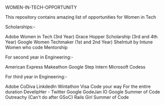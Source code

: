 WOMEN-IN-TECH-OPPORTUNITY

This repository contains amazing list of opportunities for Women in Tech

Scholarships:-

Adobe Women in Tech (3rd Year)
Grace Hopper Scholarship (3rd and 4th Year)
Google Women Techmaker (1st and 2nd Year)
SheIntuit by Intune
Women who code Mentorship

For second year in Engineering:-

American Express Makeathon
Google Step Intern
Microsoft Codess

For third year in Engineering:-

Adobe CoDiva
LinkdedIn Wintathon
Visa Code your way
For the entire duration
DevelipHer - Twitter
Google GodeJan IO
Google Summer of Code
Outreachy (Can't do after GSoC)
Rails Girl Summer of Code
